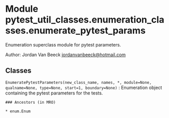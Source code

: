 Module pytest_util_classes.enumeration_classes.enumerate_pytest_params
======================================================================
Enumeration superclass module for pytest parameters.

Author: Jordan Van Beeck <jordanvanbeeck@hotmail.com>

Classes
-------

`EnumeratePytestParameters(new_class_name, names, *, module=None, qualname=None, type=None, start=1, boundary=None)`
:   Enumeration object containing the pytest parameters for the tests.

    ### Ancestors (in MRO)

    * enum.Enum